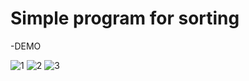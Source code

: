 # Simple program for sorting
-DEMO

![1](https://user-images.githubusercontent.com/75179050/152589132-94c20b80-1afd-4e4b-9c7d-ef6598d0340c.jpg)
![2](https://user-images.githubusercontent.com/75179050/152589140-658ee984-480c-40f9-b75a-03d54772ff3f.jpg)
![3](https://user-images.githubusercontent.com/75179050/152589146-08163825-24c6-487e-b3be-c2835091d1dd.jpg)
